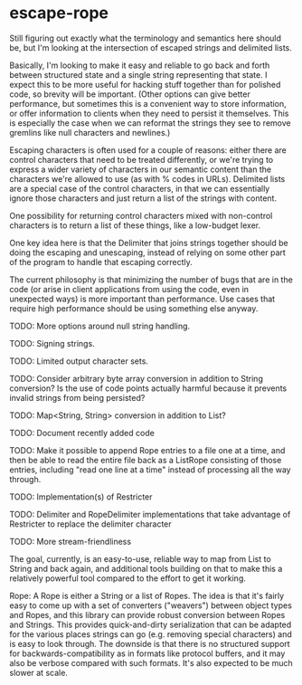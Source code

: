 # escape-rope

Still figuring out exactly what the terminology and semantics here should be, but I'm looking at the intersection of escaped strings and delimited lists.

Basically, I'm looking to make it easy and reliable to go back and forth between structured state and a single string representing that state. I expect this to be more useful for hacking stuff together than for polished code, so brevity will be important. (Other options can give better performance, but sometimes this is a convenient way to store information, or offer information to clients when they need to persist it themselves. This is especially the case when we can reformat the strings they see to remove gremlins like null characters and newlines.)

Escaping characters is often used for a couple of reasons: either there are control characters that need to be treated differently, or we're trying to express a wider variety of characters in our semantic content than the characters we're allowed to use (as with % codes in URLs). Delimited lists are a special case of the control characters, in that we can essentially ignore those characters and just return a list of the strings with content.

One possibility for returning control characters mixed with non-control characters is to return a list of these things, like a low-budget lexer.

One key idea here is that the Delimiter that joins strings together should be doing the escaping and unescaping, instead of relying on some other part of the program to handle that escaping correctly.

The current philosophy is that minimizing the number of bugs that are in the code (or arise in client applications from using the code, even in unexpected ways) is more important than performance. Use cases that require high performance should be using something else anyway.

TODO: More options around null string handling.

TODO: Signing strings.

TODO: Limited output character sets.

TODO: Consider arbitrary byte array conversion in addition to String conversion? Is the use of code points actually harmful because it prevents invalid strings from being persisted?

TODO: Map<String, String> conversion in addition to List<String>?

TODO: Document recently added code

TODO: Make it possible to append Rope entries to a file one at a time, and then be able to read the entire file back as a ListRope consisting of those entries, including "read one line at a time" instead of processing all the way through.

TODO: Implementation(s) of Restricter

TODO: Delimiter and RopeDelimiter implementations that take advantage of Restricter to replace the delimiter character

TODO: More stream-friendliness

The goal, currently, is an easy-to-use, reliable way to map from List<String> to String and back again, and additional tools building on that to make this a relatively powerful tool compared to the effort to get it working.

Rope: A Rope is either a String or a list of Ropes. The idea is that it's fairly easy to come up with a set of converters ("weavers") between object types and Ropes, and this library can provide robust conversion between Ropes and Strings. This provides quick-and-dirty serialization that can be adapted for the various places strings can go (e.g. removing special characters) and is easy to look through. The downside is that there is no structured support for backwards-compatibility as in formats like protocol buffers, and it may also be verbose compared with such formats. It's also expected to be much slower at scale.